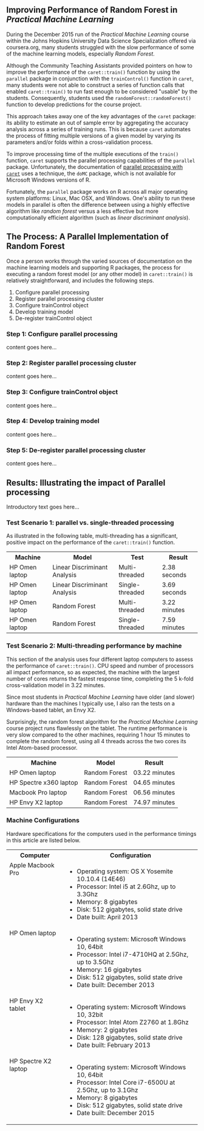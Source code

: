 ## Improving Performance of Random Forest in <em>Practical Machine Learning</em>

During the December 2015 run of the *Practical Machine Learning* course within the Johns Hopkins University Data Science Specialization offered via coursera.org, many students struggled with the slow performance of some of the machine learning models, especially *Random Forest*.

Although the Community Teaching Assistants provided pointers on how to improve the performance of the `caret::train()` function by using the `parallel` package in conjunction with the `trainControl()` function in `caret`, many students were not able to construct a series of function calls that enabled `caret::train()` to run fast enough to be considered "usable" by the students. Consequently, students used the `randomForest::randomForest()` function to develop predictions for the course project.

This approach takes away one of the key advantages of the `caret` package: its ability to estimate an out of sample error by aggregating the accuracy analysis across a series of training runs. This is because `caret` automates the process of fitting multiple versions of a given model by varying its parameters and/or folds within a cross-validation process.

To improve processing time of the multiple executions of the `train()` function, `caret` supports the parallel processing capabilities of the `parallel` package. Unfortunately, the documentation of [parallel processing with `caret`](http://topepo.github.io/caret/parallel.html) uses a technique, the `doMC` package, which is not available for Microsoft Windows versions of R.

Fortunately, the `parallel` package works on R across all major operating system platforms: Linux, Mac OSX, and Windows. One's ability to run these models in parallel is often the difference between using a highly effective algorithm like *random forest* versus a less effective but more computationally efficient algorithm (such as *linear discriminant analysis*).

## The Process: A Parallel Implementation of Random Forest

Once a person works through the varied sources of documentation on the machine learning models and supporting R packages, the process for executing a random forest model (or any other model) in `caret::train()` is relatively straightforward, and includes the following steps.

1. Configure parallel processing
2. Register parallel processing cluster
3. Configure trainControl object
4. Develop training model
5. De-register trainControl object

### Step 1: Configure parallel processing

content goes here...

### Step 2: Register parallel processing cluster

content goes here...

### Step 3: Configure trainControl object

content goes here...

### Step 4: Develop training model

content goes here...

### Step 5: De-register parallel processing cluster

content goes here...

## Results: Illustrating the impact of Parallel processing

Introductory text goes here...


### Test Scenario 1: parallel vs. single-threaded processing

As illustrated in the following table, multi-threading has a significant, positive impact on the performance of the `caret::train()` function.

<table>
<tr><th>Machine</th><th>Model</th><th>Test</th><th>Result</th></tr>
<tr><td> HP Omen laptop</td><td>Linear Discriminant Analysis</td><td>Multi-threaded</td><td>2.38  seconds</td></tr>
<tr><td> HP Omen laptop</td><td>Linear Discriminant Analysis</td><td>Single-threaded</td><td>3.69  seconds</td></tr>
<tr><td> HP Omen laptop</td><td>Random Forest</td><td>Multi-threaded</td><td>3.22 minutes</td></tr>
<tr><td> HP Omen laptop</td><td>Random Forest</td><td>Single-threaded</td><td>7.59 minutes</td></tr>

</table>

### Test Scenario 2: Multi-threading performance by machine

This section of the analysis uses four different laptop computers to assess the performance of `caret::train()`. CPU speed and number of processors all impact performance, so as expected, the machine with the largest number of cores returns the fastest response time, completing the 5 k-fold cross-validation model in 3.22 minutes.

Since most students in *Practical Machine Learning* have older (and slower) hardware than the machines I typically use, I also ran the tests on a Windows-based tablet, an Envy X2.

Surprisingly, the random forest algorithm for the *Practical Machine Learning* course project runs flawlessly on the tablet. The runtime performance is very slow compared to the other machines, requiring 1 hour 15 minutes to complete the random forest, using all 4 threads across the two cores its Intel Atom-based processor.

<table>
<tr><th>Machine</th><th>Model</th><th>Result</th></tr>
<tr><td> HP Omen laptop</td><td>Random Forest</td><td align="right">03.22 minutes</td></tr>
<tr><td> HP Spectre x360 laptop</td><td>Random Forest</td><td align="right">04.65 minutes</td></tr>
<tr><td> Macbook Pro laptop</td><td>Random Forest</td><td align="right">06.56 minutes</td></tr>
<tr><td> HP Envy X2 laptop</td><td>Random Forest</td><td align="right">74.97 minutes</td></tr>
</table>

### Machine Configurations

Hardware specifications for the computers used in the performance timings in this article are listed below.

<table>
    <tr>
        <th>Computer</th>
        <th>Configuration</th>
    </tr>
    <tr>
        <td valign=top>Apple Macbook Pro</td>
        <td>
            <ul>
                <li>Operating system: OS X Yosemite 10.10.4 (14E46)</li>
                <li>Processor: Intel i5 at 2.6Ghz, up to 3.3Ghz</li>
                <li>Memory: 8 gigabytes</li>
                <li>Disk: 512 gigabytes, solid state drive</li>
                <li>Date built: April 2013</li>
            </ul>
        </td>
     </tr>
     <tr>
        <td valign=top>HP Omen laptop</td>
        <td>
            <ul>
                <li>Operating system: Microsoft Windows 10, 64bit</li>
                <li>Processor: Intel i7-4710HQ at 2.5Ghz, up to 3.5Ghz</li>
                <li>Memory: 16 gigabytes</li>
                <li>Disk: 512 gigabytes, solid state drive</li>
                <li>Date built: December 2013</li>
            </ul>
        </td>
    </tr>
    <tr>
    <td valign=top>HP Envy X2 tablet</td>
    <td>
        <ul>
            <li>Operating system: Microsoft Windows 10, 32bit</li>
            <li>Processor: Intel Atom Z2760 at 1.8Ghz</li>
            <li>Memory: 2 gigabytes</li>
            <li>Disk: 128 gigabytes, solid state drive</li>
            <li>Date built: February 2013</li>
        </ul>
    </td>
</tr>
<td valign=top>HP Spectre X2 laptop</td>
<td>
    <ul>
        <li>Operating system: Microsoft Windows 10, 64bit</li>
        <li>Processor: Intel Core i7-6500U at 2.5Ghz, up to 3.1Ghz</li>
        <li>Memory: 8 gigabytes</li>
        <li>Disk: 512 gigabytes, solid state drive</li>
        <li>Date built: December 2015</li>
    </ul>
</td>
</tr>
</table>
